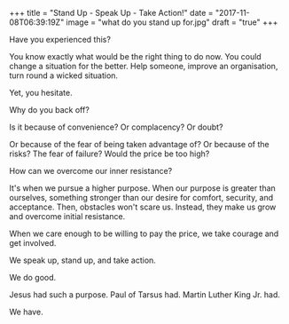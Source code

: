 +++
title = "Stand Up - Speak Up - Take Action!"
date = "2017-11-08T06:39:19Z"
image = "what do you stand up for.jpg"
draft = "true"
+++

Have you experienced this?

You know exactly what would be the right thing to do now. You could change a situation for the better. Help someone, improve an organisation, turn round a wicked situation.

Yet, you hesitate.

Why do you back off? 

Is it because of convenience? Or complacency? Or doubt? 

Or because of the fear of being taken advantage of? Or because of the risks? The fear of failure? Would the price be too high?

How can we overcome our inner resistance?

It's when we pursue a higher purpose. When our purpose is greater than ourselves, something stronger than our desire for comfort, security, and acceptance. Then, obstacles won't scare us.  Instead, they make us grow and overcome initial resistance. 

When we care enough to be willing to pay the price, we take courage and get involved. 

We speak up, stand up, and take action. 

We do good.

Jesus had such a purpose. Paul of Tarsus had. Martin Luther King Jr. had.

We have.
